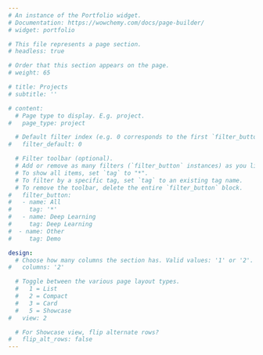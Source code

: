 ```yaml
---
# An instance of the Portfolio widget.
# Documentation: https://wowchemy.com/docs/page-builder/
# widget: portfolio

# This file represents a page section.
# headless: true

# Order that this section appears on the page.
# weight: 65

# title: Projects
# subtitle: ''

# content:
  # Page type to display. E.g. project.
#   page_type: project

  # Default filter index (e.g. 0 corresponds to the first `filter_button` instance below).
#   filter_default: 0

  # Filter toolbar (optional).
  # Add or remove as many filters (`filter_button` instances) as you like.
  # To show all items, set `tag` to "*".
  # To filter by a specific tag, set `tag` to an existing tag name.
  # To remove the toolbar, delete the entire `filter_button` block.
#   filter_button:
#   - name: All
#     tag: '*'
#   - name: Deep Learning
#     tag: Deep Learning
#  - name: Other
#     tag: Demo

design:
  # Choose how many columns the section has. Valid values: '1' or '2'.
#   columns: '2'

  # Toggle between the various page layout types.
  #   1 = List
  #   2 = Compact
  #   3 = Card
  #   5 = Showcase
#   view: 2

  # For Showcase view, flip alternate rows?
#   flip_alt_rows: false
---
```

